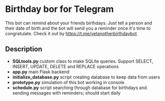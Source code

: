 # Birthday bor for Telegram
This bot can remind about your friends birthdays. Just tell a person and their date of birth and the bot will send you a reminder once it's time to congratulate.
Check it out by https://t.me/yetanotherbirthdaybot

## Description
- **SQLtools.py** custom class to make SQLite queries. Support SELECT, INSERT, UPDATE, DELETE and REPLACE operations
- **app.py** main Flask backend
- **initialize_database.py** script creating database to keep data from users
- **prototype.py** simulation of this bot working in console
- **schedule.py** script searching through database for birthdays and sending messages with reminders; should start daily

